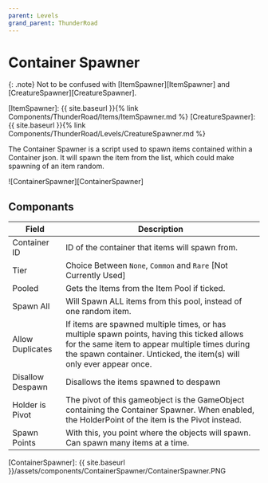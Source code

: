 ```yaml
---
parent: Levels
grand_parent: ThunderRoad
---
```

# Container Spawner

{: .note}
Not to be confused with [ItemSpawner][ItemSpawner] and [CreatureSpawner][CreatureSpawner].

[ItemSpawner]: {{ site.baseurl }}{% link Components/ThunderRoad/Items/ItemSpawner.md %}
[CreatureSpawner]: {{ site.baseurl }}{% link Components/ThunderRoad/Levels/CreatureSpawner.md %}


The Container Spawner is a script used to spawn items contained within a Container json. It will spawn the item from the list, which could make spawning of an item random.

![ContainerSpawner][ContainerSpawner]

## Componants

| Field                       | Description
| ---                         | ---
| Container ID                | ID of the container that items will spawn from.
| Tier                        | Choice Between `None`, `Common` and `Rare` [Not Currently Used]
| Pooled                      | Gets the Items from the Item Pool if ticked. 
| Spawn All                   | Will Spawn ALL items from this pool, instead of one random item.
| Allow Duplicates            | If items are spawned multiple times, or has multiple spawn points, having this ticked allows for the same item to appear multiple times during the spawn container. Unticked, the item(s) will only ever appear once.
| Disallow Despawn            | Disallows the items spawned to despawn
| Holder is Pivot             | The pivot of this gameobject is the GameObject containing the Container Spawner. When enabled, the HolderPoint of the item is the Pivot instead.
| Spawn Points                | With this, you point where the objects will spawn. Can spawn many items at a time.


[ContainerSpawner]: {{ site.baseurl }}/assets/components/ContainerSpawner/ContainerSpawner.PNG